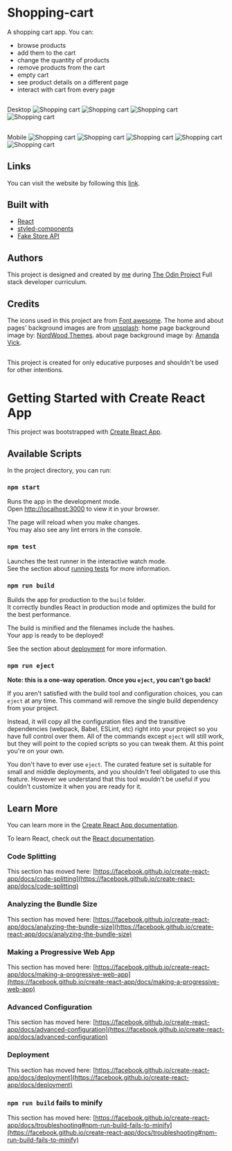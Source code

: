 # Shopping-cart

A shopping cart app. You can:

- browse products
- add them to the cart
- change the quantity of products
- remove products from the cart
- empty cart
- see product details on a different page
- interact with cart from every page

##

Desktop
![Shopping cart](./src/assets/screenshots/desktop_1.png)
![Shopping cart](./src/assets/screenshots/desktop_2.png)
![Shopping cart](./src/assets/screenshots/desktop_3.png)
![Shopping cart](./src/assets/screenshots/desktop_4.png)

##

Mobile
![Shopping cart](./src/assets/screenshots/mobile_1.png)
![Shopping cart](./src/assets/screenshots/mobile_2.png)
![Shopping cart](./src/assets/screenshots/mobile_3.png)
![Shopping cart](./src/assets/screenshots/mobile_4.png)
![Shopping cart](./src/assets/screenshots/mobile_5.png)

## Links

You can visit the website by following this [link](https://avagsargsyan.github.io/Shopping-cart).

## Built with

- [React](https://reactjs.org/)
- [styled-components](https://styled-components.com/)
- [Fake Store API](https://fakestoreapi.com/docs)

## Authors

This project is designed and created by [me](https://github.com/AvagSargsyan) during [The Odin Project](https://www.theodinproject.com/) Full stack developer curriculum.

## Credits

The icons used in this project are from [Font awesome](https://react-icons.github.io/react-icons/icons?name=fa).
The home and about pages' background images are from [unsplash](https://unsplash.com/):
home page background image by: [NordWood Themes](https://unsplash.com/@nordwood).
about page background image by: [Amanda Vick](https://unsplash.com/@amandavickcreative).

##

This project is created for only educative purposes and shouldn't be used for other intentions.

# Getting Started with Create React App

This project was bootstrapped with [Create React App](https://github.com/facebook/create-react-app).

## Available Scripts

In the project directory, you can run:

### `npm start`

Runs the app in the development mode.\
Open [http://localhost:3000](http://localhost:3000) to view it in your browser.

The page will reload when you make changes.\
You may also see any lint errors in the console.

### `npm test`

Launches the test runner in the interactive watch mode.\
See the section about [running tests](https://facebook.github.io/create-react-app/docs/running-tests) for more information.

### `npm run build`

Builds the app for production to the `build` folder.\
It correctly bundles React in production mode and optimizes the build for the best performance.

The build is minified and the filenames include the hashes.\
Your app is ready to be deployed!

See the section about [deployment](https://facebook.github.io/create-react-app/docs/deployment) for more information.

### `npm run eject`

**Note: this is a one-way operation. Once you `eject`, you can't go back!**

If you aren't satisfied with the build tool and configuration choices, you can `eject` at any time. This command will remove the single build dependency from your project.

Instead, it will copy all the configuration files and the transitive dependencies (webpack, Babel, ESLint, etc) right into your project so you have full control over them. All of the commands except `eject` will still work, but they will point to the copied scripts so you can tweak them. At this point you're on your own.

You don't have to ever use `eject`. The curated feature set is suitable for small and middle deployments, and you shouldn't feel obligated to use this feature. However we understand that this tool wouldn't be useful if you couldn't customize it when you are ready for it.

## Learn More

You can learn more in the [Create React App documentation](https://facebook.github.io/create-react-app/docs/getting-started).

To learn React, check out the [React documentation](https://reactjs.org/).

### Code Splitting

This section has moved here: [https://facebook.github.io/create-react-app/docs/code-splitting](https://facebook.github.io/create-react-app/docs/code-splitting)

### Analyzing the Bundle Size

This section has moved here: [https://facebook.github.io/create-react-app/docs/analyzing-the-bundle-size](https://facebook.github.io/create-react-app/docs/analyzing-the-bundle-size)

### Making a Progressive Web App

This section has moved here: [https://facebook.github.io/create-react-app/docs/making-a-progressive-web-app](https://facebook.github.io/create-react-app/docs/making-a-progressive-web-app)

### Advanced Configuration

This section has moved here: [https://facebook.github.io/create-react-app/docs/advanced-configuration](https://facebook.github.io/create-react-app/docs/advanced-configuration)

### Deployment

This section has moved here: [https://facebook.github.io/create-react-app/docs/deployment](https://facebook.github.io/create-react-app/docs/deployment)

### `npm run build` fails to minify

This section has moved here: [https://facebook.github.io/create-react-app/docs/troubleshooting#npm-run-build-fails-to-minify](https://facebook.github.io/create-react-app/docs/troubleshooting#npm-run-build-fails-to-minify)
